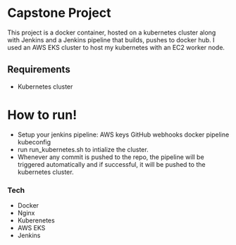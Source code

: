 # Capstone Project


This project is a docker container, hosted on a kubernetes cluster along with Jenkins and a Jenkins pipeline that builds, pushes to docker hub. 
I used an AWS EKS cluster to host my kubernetes with an EC2 worker node.
## Requirements
  - Kubernetes cluster 

# How to run!

  - Setup your jenkins pipeline:
  AWS keys
  GitHub webhooks
  docker pipeline
  kubeconfig
  - run run_kubernetes.sh to intialize the cluster.
  - Whenever any commit is pushed to the repo, the pipeline will be triggered automatically and if successful, it will be pushed to the kubernetes cluster.



### Tech


* Docker
* Nginx
* Kuberenetes
* AWS EKS
* Jenkins



